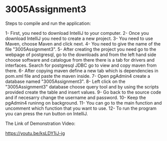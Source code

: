 # 3005Assignment3

Steps to compile and run the application:

1- First, you need to download IntelliJ to your computer.
2- Once you download IntelliJ you need to create a new project.
3- You need to use Maven, choose Maven and click next.
4- You need to give the name of the file "3005Assignment3".
5- After creating the project you need go to the webpage of postgresql, go to the downloads and from the left hand side choose software and catalogue from there there is a tab for drivers and interfaces. Search for postgresql JDBC go to view and copy maven from there.
6- After copying maven define a new tab which is dependencies in pom.xml file and paste the maven inside.
7- Open pgAdmin4 create a database named "3005Assignment3".
8- Left click on the "3005Assignment3" database choose query tool and by using the scripts provided create the table and insert values.
9- Go back to the source code and if necesarry change the username and password.
10- Keep the pgAdmin4 runinng on background.
11- You can go to the main function and uncomment which function that you want to use.
12- To run the program you can press the run button on IntelliJ.

The Link of Demonstration Video:

https://youtu.be/ksLDY1iJ-jg
